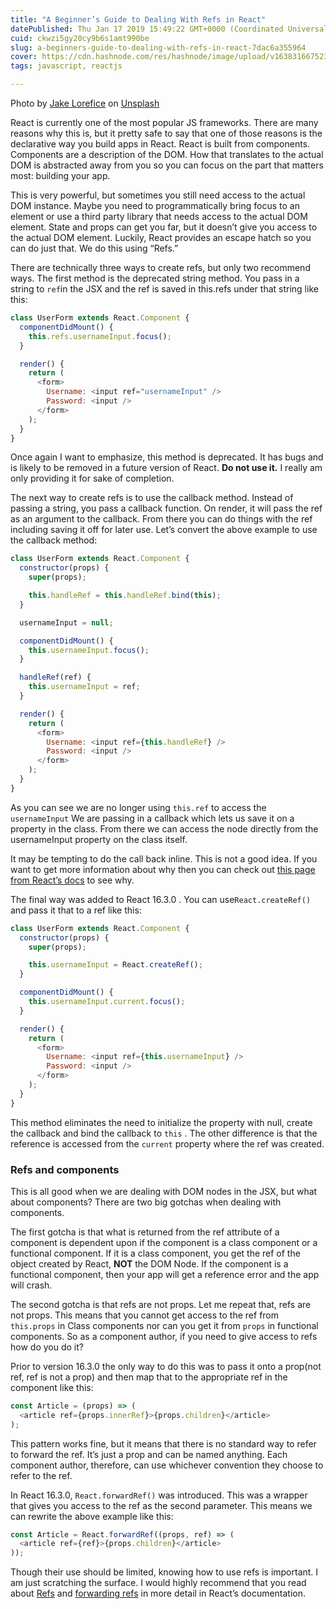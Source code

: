 ```yaml
---
title: "A Beginner’s Guide to Dealing With Refs in React"
datePublished: Thu Jan 17 2019 15:49:22 GMT+0000 (Coordinated Universal Time)
cuid: ckwzi5gy20cy9b6s1amt990be
slug: a-beginners-guide-to-dealing-with-refs-in-react-7dac6a355964
cover: https://cdn.hashnode.com/res/hashnode/image/upload/v1638316675236/MD-IIB6sj.jpeg
tags: javascript, reactjs

---
```


Photo by [Jake Lorefice](https://unsplash.com/@jakelorefice?utm_source=medium&utm_medium=referral) on [Unsplash](https://unsplash.com?utm_source=medium&utm_medium=referral)

React is currently one of the most popular JS frameworks. There are many reasons why this is, but it pretty safe to say that one of those reasons is the declarative way you build apps in React. React is built from components. Components are a description of the DOM. How that translates to the actual DOM is abstracted away from you so you can focus on the part that matters most: building your app.

This is very powerful, but sometimes you still need access to the actual DOM instance. Maybe you need to programmatically bring focus to an element or use a third party library that needs access to the actual DOM element. State and props can get you far, but it doesn’t give you access to the actual DOM element. Luckily, React provides an escape hatch so you can do just that. We do this using “Refs.”

There are technically three ways to create refs, but only two recommend ways. The first method is the deprecated string method. You pass in a string to `ref`in the JSX and the ref is saved in this.refs under that string like this:

```javascript
class UserForm extends React.Component {
  componentDidMount() {
    this.refs.usernameInput.focus();
  }

  render() {
    return (
      <form>
        Username: <input ref="usernameInput" />
        Password: <input />
      </form>
    );
  }
}
```

Once again I want to emphasize, this method is deprecated. It has bugs and is likely to be removed in a future version of React. **Do not use it.** I really am only providing it for sake of completion.

The next way to create refs is to use the callback method. Instead of passing a string, you pass a callback function. On render, it will pass the ref as an argument to the callback. From there you can do things with the ref including saving it off for later use. Let’s convert the above example to use the callback method:

```javascript
class UserForm extends React.Component {
  constructor(props) {
    super(props);

    this.handleRef = this.handleRef.bind(this);
  }

  usernameInput = null;

  componentDidMount() {
    this.usernameInput.focus();
  }

  handleRef(ref) {
    this.usernameInput = ref;
  }

  render() {
    return (
      <form>
        Username: <input ref={this.handleRef} />
        Password: <input />
      </form>
    );
  }
}
```

As you can see we are no longer using `this.ref` to access the `usernameInput` We are passing in a callback which lets us save it on a property in the class. From there we can access the node directly from the usernameInput property on the class itself.

It may be tempting to do the call back inline. This is not a good idea. If you want to get more information about why then you can check out [this page from React’s docs](https://reactjs.org/docs/refs-and-the-dom.html%5C) to see why.

The final way was added to React 16.3.0 . You can use`React.createRef()` and pass it that to a ref like this:

```javascript
class UserForm extends React.Component {
  constructor(props) {
    super(props);

    this.usernameInput = React.createRef();
  }

  componentDidMount() {
    this.usernameInput.current.focus();
  }

  render() {
    return (
      <form>
        Username: <input ref={this.usernameInput} />
        Password: <input />
      </form>
    );
  }
}
```

This method eliminates the need to initialize the property with null, create the callback and bind the callback to `this` . The other difference is that the reference is accessed from the `current` property where the ref was created.

### Refs and components

This is all good when we are dealing with DOM nodes in the JSX, but what about components? There are two big gotchas when dealing with components.

The first gotcha is that what is returned from the ref attribute of a component is dependent upon if the component is a class component or a functional component. If it is a class component, you get the ref of the object created by React, **NOT** the DOM Node. If the component is a functional component, then your app will get a reference error and the app will crash.

The second gotcha is that refs are not props. Let me repeat that, refs are not props. This means that you cannot get access to the ref from `this.props` in Class components nor can you get it from `props` in functional components. So as a component author, if you need to give access to refs how do you do it?

Prior to version 16.3.0 the only way to do this was to pass it onto a prop(not ref, ref is not a prop) and then map that to the appropriate ref in the component like this:

```javascript
const Article = (props) => (
  <article ref={props.innerRef}>{props.children}</article>
);
```

This pattern works fine, but it means that there is no standard way to refer to forward the ref. It’s just a prop and can be named anything. Each component author, therefore, can use whichever convention they choose to refer to the ref.

In React 16.3.0, `React.forwardRef()` was introduced. This was a wrapper that gives you access to the ref as the second parameter. This means we can rewrite the above example like this:

```javascript
const Article = React.forwardRef((props, ref) => (
  <article ref={ref}>{props.children}</article>
));
```

Though their use should be limited, knowing how to use refs is important. I am just scratching the surface. I would highly recommend that you read about [Refs](https://reactjs.org/docs/refs-and-the-dom.html) and [forwarding refs](https://reactjs.org/docs/forwarding-refs.html) in more detail in React’s documentation.
